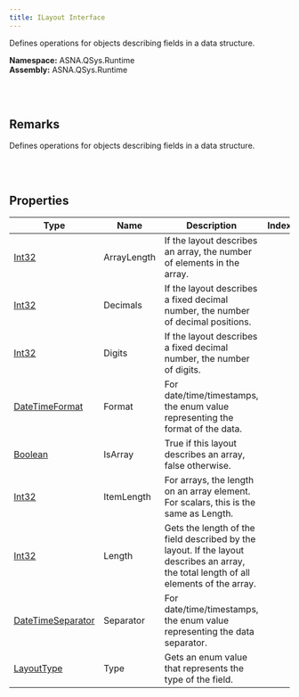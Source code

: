 ```yaml
---
title: ILayout Interface
---
```


Defines operations for objects describing fields in a data structure.

**Namespace:** ASNA.QSys.Runtime <br/>
**Assembly:** ASNA.QSys.Runtime

<br>
<br>

## Remarks

Defines operations for objects describing fields in a data structure.

[//]: # ($$TODO: Complete the Remarks section.)

<br>
<br>

## Properties

| Type | Name | Description | Indexer
| --- | --- | --- | --- 
| [Int32](https://docs.microsoft.com/en-us/dotnet/api/system.int32) | ArrayLength | If the layout describes an array, the number of elements in the array. | 
| [Int32](https://docs.microsoft.com/en-us/dotnet/api/system.int32) | Decimals | If the layout describes a fixed decimal number, the number of decimal positions. | 
| [Int32](https://docs.microsoft.com/en-us/dotnet/api/system.int32) | Digits | If the layout describes a fixed decimal number, the number of digits. | 
| [DateTimeFormat]($$TODO-ASNA.DataGate.Common.DateTimeFormat.html) | Format | For date/time/timestamps, the enum value representing the format of the data. | 
| [Boolean](https://docs.microsoft.com/en-us/dotnet/api/system.boolean) | IsArray | True if this layout describes an array, false otherwise. | 
| [Int32](https://docs.microsoft.com/en-us/dotnet/api/system.int32) | ItemLength | For arrays, the length on an array element. For scalars, this is the same as Length. | 
| [Int32](https://docs.microsoft.com/en-us/dotnet/api/system.int32) | Length | Gets the length of the field described by the layout. If the layout describes an array, the total length of all elements of the array. | 
| [DateTimeSeparator](/reference/asna-qsys-runtime/asnaq-sys-runtime/classes/date-time-separator.html) | Separator | For date/time/timestamps, the enum value representing the data separator. | 
| [LayoutType](/reference/asna-qsys-runtime/asnaq-sys-runtime/classes/layout-type.html) | Type | Gets an enum value that represents the type of the field. | 

<br>
<br>

